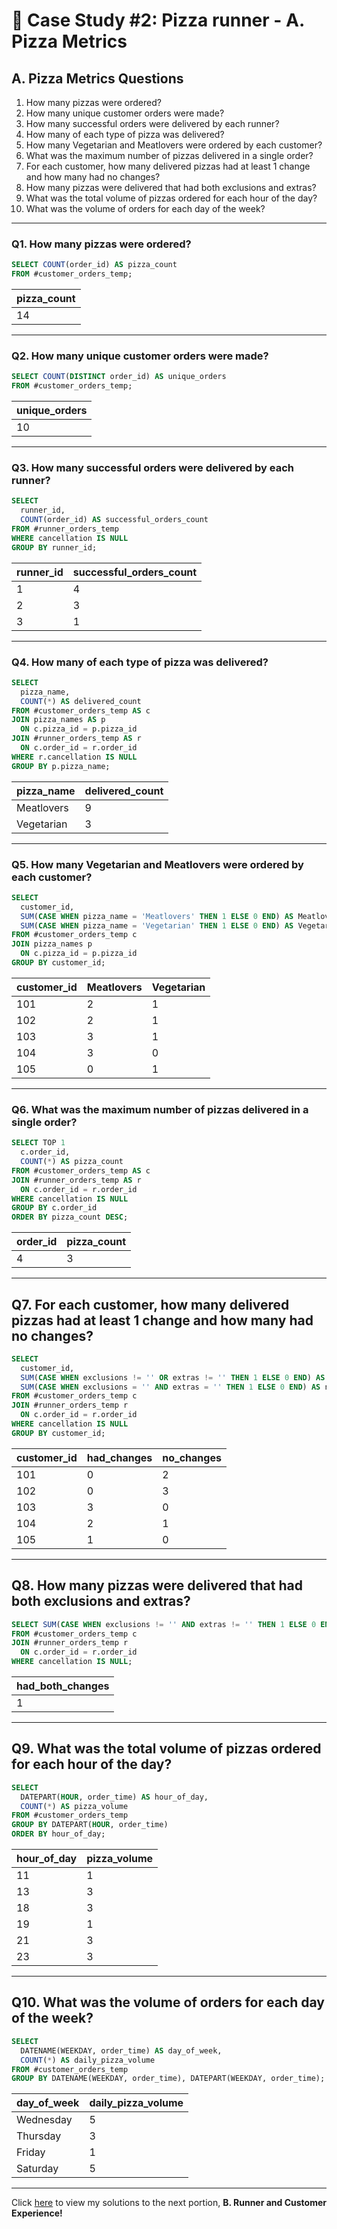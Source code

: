 # :pizza: Case Study #2: Pizza runner - A. Pizza Metrics

## A. Pizza Metrics Questions

1. How many pizzas were ordered?
2. How many unique customer orders were made?
3. How many successful orders were delivered by each runner?
4. How many of each type of pizza was delivered?
5. How many Vegetarian and Meatlovers were ordered by each customer?
6. What was the maximum number of pizzas delivered in a single order?
7. For each customer, how many delivered pizzas had at least 1 change and how many had no changes?
8. How many pizzas were delivered that had both exclusions and extras?
9. What was the total volume of pizzas ordered for each hour of the day?
10. What was the volume of orders for each day of the week?

***

### Q1. How many pizzas were ordered?

````sql
SELECT COUNT(order_id) AS pizza_count
FROM #customer_orders_temp;
````

| pizza_count |
| ----------- |
| 14          |

***

### Q2. How many unique customer orders were made?

````sql
SELECT COUNT(DISTINCT order_id) AS unique_orders
FROM #customer_orders_temp;
````

| unique_orders |
| ------------- | 
| 10            |

***

### Q3. How many successful orders were delivered by each runner?

````sql
SELECT 
  runner_id,
  COUNT(order_id) AS successful_orders_count
FROM #runner_orders_temp
WHERE cancellation IS NULL
GROUP BY runner_id;
````

| runner_id | successful_orders_count  |
| --------- | ------------------------ |
| 1         | 4                        |
| 2         | 3                        |
| 3         | 1                        |

***

### Q4. How many of each type of pizza was delivered?

````sql
SELECT 
  pizza_name,
  COUNT(*) AS delivered_count
FROM #customer_orders_temp AS c
JOIN pizza_names AS p 
  ON c.pizza_id = p.pizza_id
JOIN #runner_orders_temp AS r 
  ON c.order_id = r.order_id
WHERE r.cancellation IS NULL
GROUP BY p.pizza_name;
````

| pizza_name | delivered_count |
| ---------- | --------------- |
| Meatlovers | 9               |
| Vegetarian | 3               |

***

### Q5. How many Vegetarian and Meatlovers were ordered by each customer?

````sql
SELECT
  customer_id,
  SUM(CASE WHEN pizza_name = 'Meatlovers' THEN 1 ELSE 0 END) AS Meatlovers,
  SUM(CASE WHEN pizza_name = 'Vegetarian' THEN 1 ELSE 0 END) AS Vegetarian
FROM #customer_orders_temp c 
JOIN pizza_names p
  ON c.pizza_id = p.pizza_id
GROUP BY customer_id;
````

| customer_id | Meatlovers | Vegetarian  |
| ----------- | ---------- | ----------- |
| 101         | 2          | 1           |
| 102         | 2          | 1           |
| 103         | 3          | 1           |
| 104         | 3          | 0           |
| 105         | 0          | 1           |

***

### Q6. What was the maximum number of pizzas delivered in a single order?

````sql
SELECT TOP 1
  c.order_id,
  COUNT(*) AS pizza_count
FROM #customer_orders_temp AS c
JOIN #runner_orders_temp AS r 
  ON c.order_id = r.order_id
WHERE cancellation IS NULL
GROUP BY c.order_id
ORDER BY pizza_count DESC;
````

| order_id | pizza_count |
| -------- | ----------- |
| 4        | 3           |

***

## Q7. For each customer, how many delivered pizzas had at least 1 change and how many had no changes?

````sql
SELECT 
  customer_id,
  SUM(CASE WHEN exclusions != '' OR extras != '' THEN 1 ELSE 0 END) AS had_changes,
  SUM(CASE WHEN exclusions = '' AND extras = '' THEN 1 ELSE 0 END) AS no_changes
FROM #customer_orders_temp c
JOIN #runner_orders_temp r 
  ON c.order_id = r.order_id
WHERE cancellation IS NULL
GROUP BY customer_id;
````

| customer_id | had_changes | no_changes |
| ----------- | ----------- | ---------- |
| 101         | 0           | 2          |
| 102         | 0           | 3          |
| 103         | 3           | 0          |
| 104         | 2           | 1          |
| 105         | 1           | 0          |

***

## Q8. How many pizzas were delivered that had both exclusions and extras?

````sql
SELECT SUM(CASE WHEN exclusions != '' AND extras != '' THEN 1 ELSE 0 END) AS had_both_changes
FROM #customer_orders_temp c
JOIN #runner_orders_temp r 
  ON c.order_id = r.order_id
WHERE cancellation IS NULL;
````

| had_both_changes |
| ---------------- |
| 1                |

***

## Q9. What was the total volume of pizzas ordered for each hour of the day?

````sql
SELECT 
  DATEPART(HOUR, order_time) AS hour_of_day,
  COUNT(*) AS pizza_volume
FROM #customer_orders_temp
GROUP BY DATEPART(HOUR, order_time)
ORDER BY hour_of_day;
````

| hour_of_day | pizza_volume  |
| ----------- | ------------- |
| 11          | 1             |
| 13          | 3             |
| 18          | 3             |
| 19          | 1             |
| 21          | 3             |
| 23          | 3             |

***

## Q10. What was the volume of orders for each day of the week?

````sql
SELECT
  DATENAME(WEEKDAY, order_time) AS day_of_week,
  COUNT(*) AS daily_pizza_volume
FROM #customer_orders_temp
GROUP BY DATENAME(WEEKDAY, order_time), DATEPART(WEEKDAY, order_time);
````

| day_of_week | daily_pizza_volume |
|-------------|--------------------|
| Wednesday   | 5                  |
| Thursday    | 3                  |
| Friday      | 1                  |
| Saturday    | 5                  |

***

Click [here](https://github.com/tseyongg/Tse_Yong_SQL_Projects/blob/main/Project%20%232%20-%20Pizza%20Runner/Solutions/B.%20Runner%20and%20Customer%20Experience.md) to view my solutions to the next portion, **B. Runner and Customer Experience!**